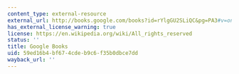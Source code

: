 ```yaml
---
content_type: external-resource
external_url: http://books.google.com/books?id=rYlgGU2SLiQC&pg=PA3#v=onepage
has_external_license_warning: true
license: https://en.wikipedia.org/wiki/All_rights_reserved
status: ''
title: Google Books
uid: 59ed16b4-bf67-4cde-b9c6-f35b0dbce7dd
wayback_url: ''
---
```

